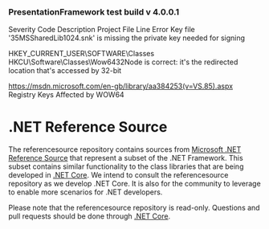 ### PresentationFramework test build v 4.0.0.1

Severity	Code	Description	Project	File	Line
Error		Key file '35MSSharedLib1024.snk' is missing the private key needed for signing

HKEY_CURRENT_USER\SOFTWARE\Classes
HKCU\Software\Classes\Wow6432Node is correct: it's the redirected location that's accessed by 32-bit 

https://msdn.microsoft.com/en-gb/library/aa384253(v=VS.85).aspx  Registry Keys Affected by WOW64

<?xml version="1.0" encoding="utf-8" ?>
<configuration>
  <runtime>
      <assemblyBinding xmlns="urn:schemas-microsoft-com:asm.v1">
        <dependentAssembly>
          <assemblyIdentity name="PresentationFramework" publicKeyToken="31BF3856AD364E35" culture="neutral"/>
          <bindingRedirect oldVersion="0.0.0.0-4.0.0.1" newVersion="4.0.0.1"/>
        </dependentAssembly>
      </assemblyBinding>
  </runtime>
</configuration>

# .NET Reference Source

The referencesource repository contains sources from [Microsoft .NET Reference Source](http://referencesource.microsoft.com/)
that represent a subset of the .NET Framework.  This subset contains similar functionality to the class libraries that are being
developed in [.NET Core](https://github.com/dotnet/corefx).  We intend to consult the referencesource repository as we develop
.NET Core.  It is also for the community to leverage to enable more scenarios for .NET developers. 

Please note that the referencesource repository is read-only.  Questions and pull requests should be done through [.NET Core](https://github.com/dotnet/corefx).

